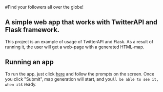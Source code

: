 #Find your followers all over the globe!
## A simple web app that works with TwitterAPI and Flask framework.
This project is an example of usage of TwitterAPI and Flask. As a result of running it, the user will get a web-page with a generated HTML-map.
## Running an app
To run the app, just click [here](http://vsaliieva.pythonanywhere.com/) and follow the prompts on the screen. Once you click "Submit", map generation will start, and you`ll be able to see it, when it`s ready.


